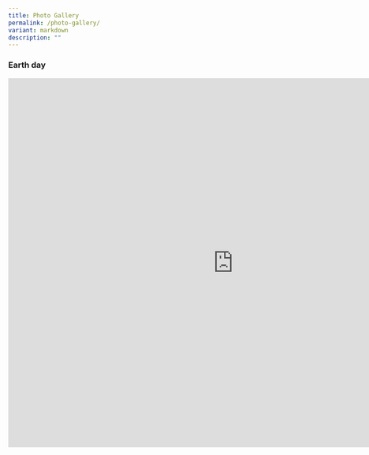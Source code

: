 ```yaml
---
title: Photo Gallery
permalink: /photo-gallery/
variant: markdown
description: ""
---
```

<h3>Earth day</h3>

<iframe allowfullscreen="true" height="749" width="912" frameborder="0" src="https://docs.google.com/presentation/d/e/2PACX-1vScr-v8unQl-XLId2dGOkpHi0mI2vU6WXTK0m0yuW5gr11OhG-UHaYZwMFFGQBX9pKPZcqxfGxZRwBy/embed?start=true&amp;loop=true&amp;delayms=3000"></iframe>
